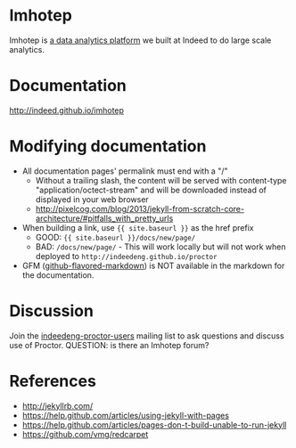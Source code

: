 # Imhotep
Imhotep is [a data analytics platform](http://engineering.indeed.com/talks/large-scale-interactive-analytics-with-imhotep/) we built at Indeed to do large scale analytics. 

# Documentation
http://indeed.github.io/imhotep

# Modifying documentation
- All documentation pages' permalink must end with a "/"
    - Without a trailing slash, the content will be served with content-type "application/octect-stream" and will be downloaded instead of displayed in your web browser
    - http://pixelcog.com/blog/2013/jekyll-from-scratch-core-architecture/#pitfalls_with_pretty_urls
- When building a link, use `{{ site.baseurl }}` as the href prefix
    - GOOD: `{{ site.baseurl }}/docs/new/page/`
    - BAD: `/docs/new/page/` - This will work locally but will not work when deployed to `http://indeedeng.github.io/proctor`
- GFM ([github-flavored-markdown](https://help.github.com/articles/github-flavored-markdown)) is NOT available in the markdown for the documentation.

# Discussion

Join the [indeedeng-proctor-users](https://groups.google.com/d/forum/indeedeng-proctor-users) mailing list to ask questions and discuss use of Proctor. QUESTION: is there an Imhotep forum?

# References
- http://jekyllrb.com/
- https://help.github.com/articles/using-jekyll-with-pages
- https://help.github.com/articles/pages-don-t-build-unable-to-run-jekyll
- https://github.com/vmg/redcarpet
